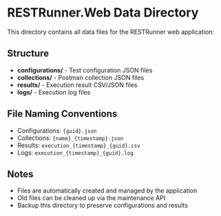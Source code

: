 # RESTRunner.Web Data Directory

This directory contains all data files for the RESTRunner web application:

## Structure

- **configurations/** - Test configuration JSON files
- **collections/** - Postman collection JSON files  
- **results/** - Execution result CSV/JSON files
- **logs/** - Execution log files

## File Naming Conventions

- Configurations: `{guid}.json`
- Collections: `{name}_{timestamp}.json`
- Results: `execution_{timestamp}_{guid}.csv`
- Logs: `execution_{timestamp}_{guid}.log`

## Notes

- Files are automatically created and managed by the application
- Old files can be cleaned up via the maintenance API
- Backup this directory to preserve configurations and results